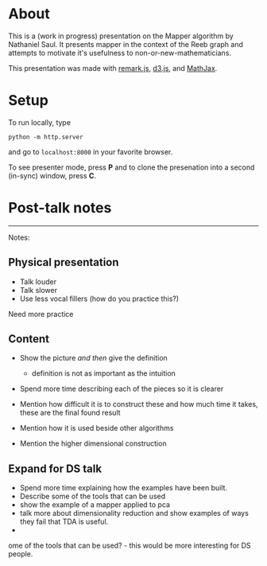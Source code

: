 # About

This is a (work in progress) presentation on the Mapper algorithm by Nathaniel Saul.  It presents mapper in the context of the Reeb graph and attempts to motivate it's usefulness to non-or-new-mathematicians.

This presentation was made with [remark.js](https://remarkjs.com/), [d3.js](https://d3js.org/), and [MathJax](https://www.mathjax.org/).


# Setup

To run locally, type
```
python -m http.server
```

and go to `localhost:8000` in your favorite browser.

To see presenter mode, press **P** and to clone the presenation into a second (in-sync) window, press **C**.


# Post-talk notes

---


Notes:

## Physical presentation

* Talk louder
* Talk slower
* Use less vocal fillers (how do you practice this?)

Need more practice

## Content
* Show the picture *and then* give the definition
  - definition is not as important as the intuition

* Spend more time describing each of the pieces so it is clearer

* Mention how difficult it is to construct these and how much time it takes, these are the final found result

* Mention how it is used beside other algorithms

* Mention the higher dimensional construction

## Expand for DS talk
* Spend more time explaining how the examples have been built.  
* Describe some of the tools that can be used
* show the example of a mapper applied to pca
* talk more about dimensionality reduction and show examples of ways they fail that TDA is useful.
*

ome of the tools that can be used? - this would be more interesting for DS people.
